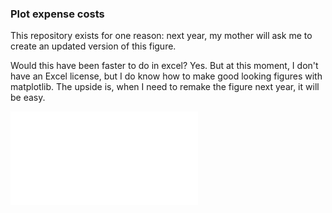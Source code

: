 ### Plot expense costs

This repository exists for one reason: next year, my mother will
ask me to create an updated version of this figure.

Would this have been faster to do in excel? Yes.
But at this moment, I don't have an Excel license, but I
do know how to make good looking figures with matplotlib.
The upside is, when I need to remake the figure next year,
it will be easy.

![Plot of HOA expenses](/blob/master/2017_plot.pdf)
